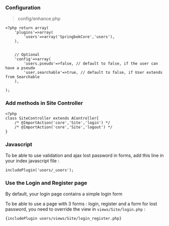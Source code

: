 ### Configuration

> config/enhance.php

```
<?php return array(
	'plugins'=>array(
		'users'=>array('SpringbokCore','users'),
	),
	
	
	// Optional
	'config'=>array(
		'users.pseudo'=>false, // default to false, if the user can have a pseudo
		'user.searchable'=>true, // default to false, if User extends from Searchable
	),
	
);
```

### Add methods in Site Controller


```
<?php
class SiteController extends AController{
	/* @ImportAction('core','Site','login') */
	/* @ImportAction('core','Site','logout') */
}
```

### Javascript

To be able to use validation and ajax lost password in forms, add this line in your index javascript file :

```
includePlugin('users/_users');
```


### Use the Login and Register page

By default, your login page contains a simple login form

To be able to use a page with 3 forms : login, register and a form for lost password, you need to override the view in `views/Site/login.php`  :

```
{includePlugin users/views/Site/login_register.php}
```
